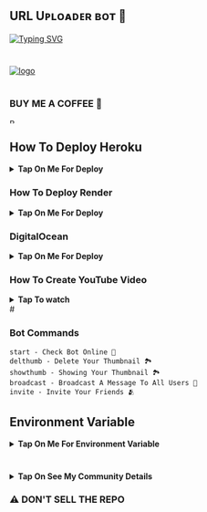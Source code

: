 ## URL Uᴘʟᴏᴀᴅᴇʀ ʙᴏᴛ 🚀

<a href="https://github.com/PREETCHAUHAN"><img src="https://readme-typing-svg.herokuapp.com?font=Fira+Code&weight=47000&size=40&pause=1000&color=FF0000&random=false&width=500&height=55&lines=GIVE+ME+A+STAR" alt="Typing SVG" /></a>
#

[![logo](https://graph.org/file/a7af2d3ece56bbb1297aa.jpg)](https://t.me/UploaderX1Bot)
#

### BUY ME A COFFEE 🥹
<a href="https://www.buymeacoffee.com/djpreet3215" target="_blank"><img src="https://media0.giphy.com/media/v1.Y2lkPTc5MGI3NjExMnVsNTF6aHVpN3hqbmxzMHJ6dmozMDlob3h5N3EwYnRiMjNuNHU4eSZlcD12MV9pbnRlcm5hbF9naWZfYnlfaWQmY3Q9cw/o7RZbs4KAA6tvM4H6j/giphy.gif" alt="Buy Me A Coffee" style="height: 8 !important;width: 8 !important;" ></a>

## How To Deploy Heroku

<b><details><summary>Tap On Me For Deploy</summary>

#

  ㅤ ㅤ   ㅤ <a href="https://github.com/PREETCHAUHAN/Uploader-Bot-X/fork"><img alt="Fork and deploy" src="https://img.shields.io/badge/-Fork%20And%20Deploy-black?style=for-the-badge&logo=github&logoColor=white"/></a> 

#
  ㅤ<a href="https://dashboard.heroku.com/new?template=https%3A%2F%2Fgithub.com%2FPREETCHAUHAN%2FUploader-Bot-X"><img alt="heroku" src="https://img.shields.io/badge/-Deploy%20To%20Heroku-purple?style=for-the-badge&logo=heroku&logoColor=white"/></a> 

</b>
</details>

### How To Deploy Render

<b><details><summary>Tap On Me For Deploy</summary>

- Runtime : `Python 3`
- Build Command : `pip install -r requirements.txt`
- Start Command : `gunicorn app:app & python3 bot.py`
- Go to https://uptimerobot.com/ and add a monitor to keep your bot alive
- Use these settings when adding a monitor

![](https://graph.org/file/899036d51bcd4defaa34e.jpg)



</b>
</details>

### DigitalOcean
<b><details><summary>Tap On Me For Deploy</summary>

- Run Command : `gunicorn app:app & python3 bot.py`
- Worker : `python3 bot.py`


</b>
</details>

### How To Create YouTube Video

<b><details><summary>Tap To watch</summary>

### Heroku Video
<a href="https://youtu.be/oIUXoIk59dU?feature=shared"><img alt="how to create" src="https://img.shields.io/badge/-YouTube-red?style=for-the-badge&logo=youtube&logoColor=white"/></a> 

### Render Video
<a href="https://youtu.be/NYvMsC5Y_oI?feature=shared"><img alt="how to create" src="https://img.shields.io/badge/-YouTube-red?style=for-the-badge&logo=youtube&logoColor=white"/></a>

### DigitalOcean
<a href="https://youtu.be/pp2uB8lXqmQ?si=WtSco2lWTDQWA0fU"><img alt="how to create" src="https://img.shields.io/badge/-YouTube-red?style=for-the-badge&logo=youtube&logoColor=white"/></a>

</b>
</details>
#


### Bot Commands 
```
start - Check Bot Online 🔔
delthumb - Delete Your Thumbnail 🏞
showthumb - Showing Your Thumbnail 🏞
broadcast - Broadcast A Message To All Users 🌝
invite - Invite Your Friends 🫂
```

## Environment Variable

<b><details><summary>Tap On Me For Environment Variable</summary>

* `APP_ID` Get it From mytelegram.org

* `API_HASH` Get it From mytelegram.org

* `BOT_TOKEN` Get it from [@Botfather](https://t.me/botfather)

* `DATABASE_URL` Get It From MongoDB Web
Check How To Make MONGODB URL or [YouTube](https://youtu.be/VudXkbirhM8?feature=shared)

* `OWNER_ID` Your telegram I'd use this bot [@JsonDumpBot](https://t.me/JsonDumpBot) and use `/info`

* `LOG_CHANNEL` Create a Private Channel and Send Any Message To That Channel and Forward to [@MissRose_bot](https://t.me/MissRose_bot) to Get Channel Id

* `UPDATES_CHANNEL` Get it From [@MissRose_bot](https://t.me/MissRose_bot)

</b>
</details>

#

<b><details><summary>Tap On See My Community Details</summary>

- YouTube Channel : [DJ JUNCTION](https://www.youtube.com/channel/UCG1H5hlGfh8vkhB_dH2CeJA/featured?sub_confirmation=1)
- Telegram Channel : [My Bots ❤️‍🩹](https://t.me/PreetModzNetworkz/66)
- Telegram Group : [My Bots Support 🎗️](https://t.me/MrBot02)
- My Tg Id : [☘️DJや๖ۣۜℜEET](https://t.me/djpreetxbot)
- Credit : [Lisa 👑](https://t.me/LISA_FAN_LK)

</b>
</details>

### ⚠️ DON'T SELL THE REPO ###


